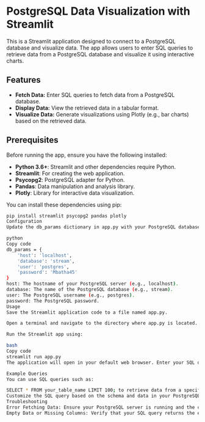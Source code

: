 # PostgreSQL Data Visualization with Streamlit

This is a Streamlit application designed to connect to a PostgreSQL database and visualize data. The app allows users to enter SQL queries to retrieve data from a PostgreSQL database and visualize it using interactive charts.

## Features

- **Fetch Data:** Enter SQL queries to fetch data from a PostgreSQL database.
- **Display Data:** View the retrieved data in a tabular format.
- **Visualize Data:** Generate visualizations using Plotly (e.g., bar charts) based on the retrieved data.

## Prerequisites

Before running the app, ensure you have the following installed:

- **Python 3.6+**: Streamlit and other dependencies require Python.
- **Streamlit**: For creating the web application.
- **Psycopg2**: PostgreSQL adapter for Python.
- **Pandas**: Data manipulation and analysis library.
- **Plotly**: Library for interactive data visualization.

You can install these dependencies using pip:

```bash
pip install streamlit psycopg2 pandas plotly
Configuration
Update the db_params dictionary in app.py with your PostgreSQL database credentials:

python
Copy code
db_params = {
    'host': 'localhost',
    'database': 'stream',
    'user': 'postgres',
    'password': 'Mbatha45'
}
host: The hostname of your PostgreSQL server (e.g., localhost).
database: The name of the PostgreSQL database (e.g., stream).
user: The PostgreSQL username (e.g., postgres).
password: The PostgreSQL password.
Usage
Save the Streamlit application code to a file named app.py.

Open a terminal and navigate to the directory where app.py is located.

Run the Streamlit app using:

bash
Copy code
streamlit run app.py
The application will open in your default web browser. Enter your SQL query into the provided text area and click the "Fetch Data" button to retrieve and visualize the data.

Example Queries
You can use SQL queries such as:

SELECT * FROM your_table_name LIMIT 100; to retrieve data from a specific table.
Customize the SQL query based on the schema and data in your PostgreSQL database.
Troubleshooting
Error Fetching Data: Ensure your PostgreSQL server is running and the connection parameters are correct.
Empty Data or Missing Columns: Verify that your SQL query returns the expected columns and data.
